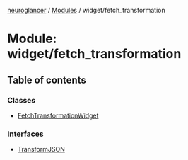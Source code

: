 [neuroglancer](../README.md) / [Modules](../modules.md) / widget/fetch\_transformation

# Module: widget/fetch\_transformation

## Table of contents

### Classes

- [FetchTransformationWidget](../classes/widget_fetch_transformation.FetchTransformationWidget.md)

### Interfaces

- [TransformJSON](../interfaces/widget_fetch_transformation.TransformJSON.md)
